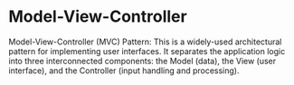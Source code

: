 # Model-View-Controller
Model-View-Controller (MVC) Pattern: This is a widely-used architectural pattern for implementing user interfaces. It separates the application logic into three interconnected components: the Model (data), the View (user interface), and the Controller (input handling and processing).
